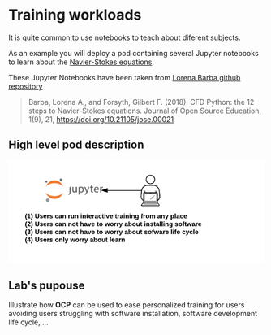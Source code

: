 # Training workloads

It is quite common to use notebooks to teach about diferent subjects.

As an example you will deploy a pod containing several Jupyter notebooks to learn about the [Navier-Stokes equations](https://en.wikipedia.org/wiki/Navier%E2%80%93Stokes_equations).

These Jupyter Notebooks have been taken from [Lorena Barba github repository](https://github.com/barbagroup/CFDPython)

> Barba, Lorena A., and Forsyth, Gilbert F. (2018). CFD Python: the 12 steps to Navier-Stokes equations. Journal of Open Source Education, 1(9), 21, https://doi.org/10.21105/jose.00021

## High level pod description

![training](imgs/training.png)

## Lab's pupouse

Illustrate how **OCP** can be used to ease personalized training for users avoiding users struggling with software installation, software development life cycle, ...
